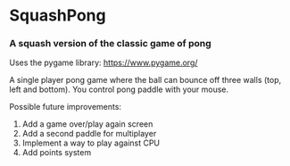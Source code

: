 # SquashPong
### A squash version of the classic game of pong

Uses the pygame library: https://www.pygame.org/

A single player pong game where the ball can bounce off three walls (top, left and bottom). You control pong paddle with your mouse.

Possible future improvements:
1. Add a game over/play again screen
1. Add a second paddle for multiplayer
1. Implement a way to play against CPU
1. Add points system
